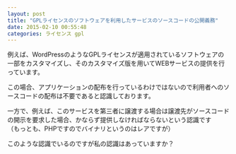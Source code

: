 ```yaml
---
layout: post
title: "GPLライセンスのソフトウェアを利用したサービスのソースコードの公開義務"
date: 2015-02-10 00:55:48
categories: ライセンス gpl
---
```

<p>例えば、WordPressのようなGPLライセンスが適用されているソフトウェアの一部をカスタマイズし、そのカスタマイズ版を用いてWEBサービスの提供を行っています。</p>

<p>この場合、アプリケーションの配布を行っているわけではないので利用者へのソースコードの配布は不要であると認識しております。</p>

<p>一方で、例えば、このサービスを第三者に譲渡する場合は譲渡先がソースコードの開示を要求した場合、かならず提供しなければならないという認識です<br>
（もっとも、PHPですのでバイナリというのはレアですが）</p>

<p>このような認識でいるのですが私の認識はあっていますか？</p>
